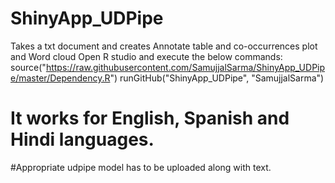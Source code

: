 # ShinyApp_UDPipe
Takes a txt document and creates Annotate table and co-occurrences plot and Word cloud
Open R studio and execute the below commands:
source("https://raw.githubusercontent.com/SamujjalSarma/ShinyApp_UDPipe/master/Dependency.R")
runGitHub("ShinyApp_UDPipe", "SamujjalSarma")
# It works for English, Spanish and Hindi languages.
#Appropriate udpipe model has to be uploaded along with text.
